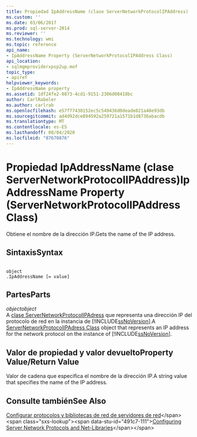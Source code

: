 ```yaml
---
title: Propiedad IpAddressName (clase ServerNetworkProtocolIPAddress) | Microsoft Docs
ms.custom: ''
ms.date: 03/06/2017
ms.prod: sql-server-2014
ms.reviewer: ''
ms.technology: wmi
ms.topic: reference
api_name:
- IpAddressName Property (ServerNetworkProtocolIPAddress Class)
api_location:
- sqlmgmproviderxpsp2up.mof
topic_type:
- apiref
helpviewer_keywords:
- IpAddressName property
ms.assetid: 1df24fe2-0873-4cd1-9151-2306d08418bc
author: CarlRabeler
ms.author: carlrab
ms.openlocfilehash: e57f77430152ec5c549436d0deade821a48e93db
ms.sourcegitcommit: ad4d92dce894592a259721a1571b1d8736abacdb
ms.translationtype: MT
ms.contentlocale: es-ES
ms.lasthandoff: 08/04/2020
ms.locfileid: "87670876"
---
```

# <a name="ipaddressname-property-servernetworkprotocolipaddress-class"></a><span data-ttu-id="491c7-102">Propiedad IpAddressName (clase ServerNetworkProtocolIPAddress)</span><span class="sxs-lookup"><span data-stu-id="491c7-102">IpAddressName Property (ServerNetworkProtocolIPAddress Class)</span></span>
  <span data-ttu-id="491c7-103">Obtiene el nombre de la dirección IP.</span><span class="sxs-lookup"><span data-stu-id="491c7-103">Gets the name of the IP address.</span></span>  
  
## <a name="syntax"></a><span data-ttu-id="491c7-104">Sintaxis</span><span class="sxs-lookup"><span data-stu-id="491c7-104">Syntax</span></span>  
  
```  
  
object  
.IpAddressName [= value]  
```  
  
## <a name="parts"></a><span data-ttu-id="491c7-105">Partes</span><span class="sxs-lookup"><span data-stu-id="491c7-105">Parts</span></span>  
 <span data-ttu-id="491c7-106">*object*</span><span class="sxs-lookup"><span data-stu-id="491c7-106">*object*</span></span>  
 <span data-ttu-id="491c7-107">A [clase ServerNetworkProtocolIPAdress](servernetworkprotocolipaddress-class.md) que representa una dirección IP del protocolo de red en la instancia de [!INCLUDE[ssNoVersion](../../../includes/ssnoversion-md.md)].</span><span class="sxs-lookup"><span data-stu-id="491c7-107">A [ServerNetworkProtocolIPAdress Class](servernetworkprotocolipaddress-class.md) object that represents an IP address for the network protocol on the instance of [!INCLUDE[ssNoVersion](../../../includes/ssnoversion-md.md)].</span></span>  
  
## <a name="property-valuereturn-value"></a><span data-ttu-id="491c7-108">Valor de propiedad y valor devuelto</span><span class="sxs-lookup"><span data-stu-id="491c7-108">Property Value/Return Value</span></span>  
 <span data-ttu-id="491c7-109">Valor de cadena que especifica el nombre de la dirección IP.</span><span class="sxs-lookup"><span data-stu-id="491c7-109">A string value that specifies the name of the IP address.</span></span>  
  
## <a name="see-also"></a><span data-ttu-id="491c7-110">Consulte también</span><span class="sxs-lookup"><span data-stu-id="491c7-110">See Also</span></span>  
 <span data-ttu-id="491c7-111">[Configurar protocolos y bibliotecas de red de servidores de red](https://msdn.microsoft.com/library/ms177485\(v=sql.100\).aspx)</span><span class="sxs-lookup"><span data-stu-id="491c7-111">[Configuring Server Network Protocols and Net-Libraries](https://msdn.microsoft.com/library/ms177485\(v=sql.100\).aspx)</span></span>  
  
  
